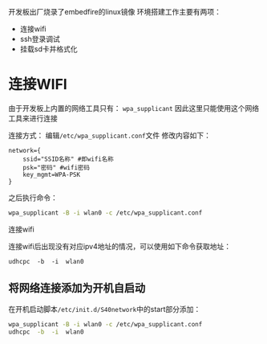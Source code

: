 
开发板出厂烧录了embedfire的linux镜像
环境搭建工作主要有两项：
- 连接wifi
- ssh登录调试
- 挂载sd卡并格式化


# 连接WIFI

由于开发板上内置的网络工具只有：
`wpa_supplicant`
因此这里只能使用这个网络工具来进行连接

连接方式：
编辑`/etc/wpa_supplicant.conf`文件
修改内容如下：
```
network={
    ssid="SSID名称" #即wifi名称
    psk="密码" #wifi密码
    key_mgmt=WPA-PSK
}
```

之后执行命令：
```bash
wpa_supplicant -B -i wlan0 -c /etc/wpa_supplicant.conf
```
连接wifi

连接wifi后出现没有对应ipv4地址的情况，可以使用如下命令获取地址：
```
udhcpc  -b  -i  wlan0
```

## 将网络连接添加为开机自启动

在开机启动脚本`/etc/init.d/S40network`中的start部分添加：

```bash
wpa_supplicant -B -i wlan0 -c /etc/wpa_supplicant.conf
udhcpc  -b  -i  wlan0
```


